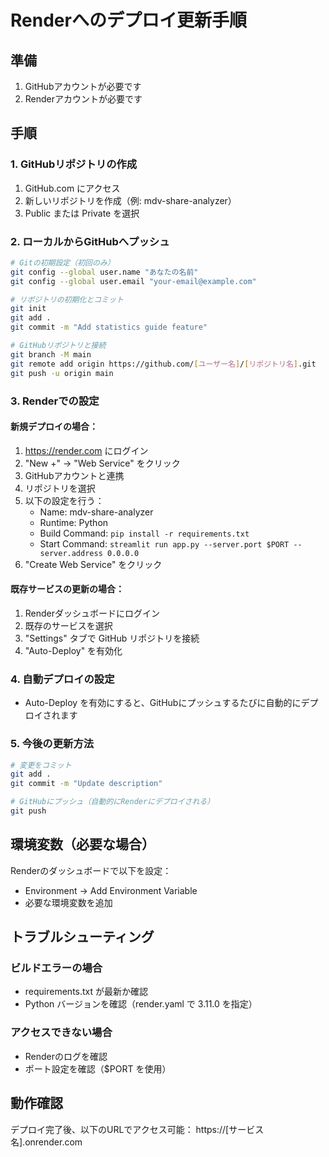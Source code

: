 # Renderへのデプロイ更新手順

## 準備
1. GitHubアカウントが必要です
2. Renderアカウントが必要です

## 手順

### 1. GitHubリポジトリの作成
1. GitHub.com にアクセス
2. 新しいリポジトリを作成（例: mdv-share-analyzer）
3. Public または Private を選択

### 2. ローカルからGitHubへプッシュ

```bash
# Gitの初期設定（初回のみ）
git config --global user.name "あなたの名前"
git config --global user.email "your-email@example.com"

# リポジトリの初期化とコミット
git init
git add .
git commit -m "Add statistics guide feature"

# GitHubリポジトリと接続
git branch -M main
git remote add origin https://github.com/[ユーザー名]/[リポジトリ名].git
git push -u origin main
```

### 3. Renderでの設定

#### 新規デプロイの場合：
1. https://render.com にログイン
2. "New +" → "Web Service" をクリック
3. GitHubアカウントと連携
4. リポジトリを選択
5. 以下の設定を行う：
   - Name: mdv-share-analyzer
   - Runtime: Python
   - Build Command: `pip install -r requirements.txt`
   - Start Command: `streamlit run app.py --server.port $PORT --server.address 0.0.0.0`
6. "Create Web Service" をクリック

#### 既存サービスの更新の場合：
1. Renderダッシュボードにログイン
2. 既存のサービスを選択
3. "Settings" タブで GitHub リポジトリを接続
4. "Auto-Deploy" を有効化

### 4. 自動デプロイの設定
- Auto-Deploy を有効にすると、GitHubにプッシュするたびに自動的にデプロイされます

### 5. 今後の更新方法

```bash
# 変更をコミット
git add .
git commit -m "Update description"

# GitHubにプッシュ（自動的にRenderにデプロイされる）
git push
```

## 環境変数（必要な場合）
Renderのダッシュボードで以下を設定：
- Environment → Add Environment Variable
- 必要な環境変数を追加

## トラブルシューティング

### ビルドエラーの場合
- requirements.txt が最新か確認
- Python バージョンを確認（render.yaml で 3.11.0 を指定）

### アクセスできない場合
- Renderのログを確認
- ポート設定を確認（$PORT を使用）

## 動作確認
デプロイ完了後、以下のURLでアクセス可能：
https://[サービス名].onrender.com